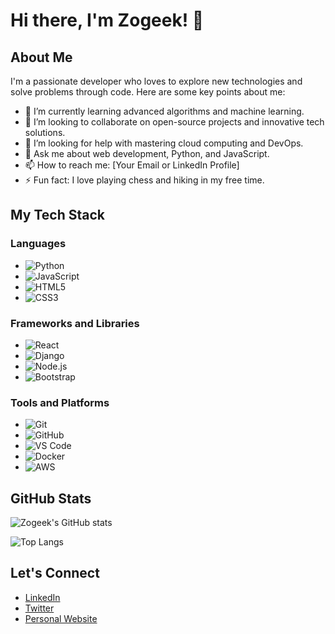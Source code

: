 # Hi there, I'm Zogeek! 👋

## About Me

I'm a passionate developer who loves to explore new technologies and solve problems through code. Here are some key points about me:

- 🌱 I’m currently learning advanced algorithms and machine learning.
- 👯 I’m looking to collaborate on open-source projects and innovative tech solutions.
- 🤔 I’m looking for help with mastering cloud computing and DevOps.
- 💬 Ask me about web development, Python, and JavaScript.
- 📫 How to reach me: [Your Email or LinkedIn Profile]
- ⚡ Fun fact: I love playing chess and hiking in my free time.

## My Tech Stack

### Languages
- ![Python](https://img.shields.io/badge/-Python-3776AB?style=flat&logo=python&logoColor=white)
- ![JavaScript](https://img.shields.io/badge/-JavaScript-F7DF1E?style=flat&logo=javascript&logoColor=black)
- ![HTML5](https://img.shields.io/badge/-HTML5-E34F26?style=flat&logo=html5&logoColor=white)
- ![CSS3](https://img.shields.io/badge/-CSS3-1572B6?style=flat&logo=css3&logoColor=white)

### Frameworks and Libraries
- ![React](https://img.shields.io/badge/-React-61DAFB?style=flat&logo=react&logoColor=black)
- ![Django](https://img.shields.io/badge/-Django-092E20?style=flat&logo=django&logoColor=white)
- ![Node.js](https://img.shields.io/badge/-Node.js-339933?style=flat&logo=node.js&logoColor=white)
- ![Bootstrap](https://img.shields.io/badge/-Bootstrap-7952B3?style=flat&logo=bootstrap&logoColor=white)

### Tools and Platforms
- ![Git](https://img.shields.io/badge/-Git-F05032?style=flat&logo=git&logoColor=white)
- ![GitHub](https://img.shields.io/badge/-GitHub-181717?style=flat&logo=github&logoColor=white)
- ![VS Code](https://img.shields.io/badge/-VS%20Code-007ACC?style=flat&logo=visual-studio-code&logoColor=white)
- ![Docker](https://img.shields.io/badge/-Docker-2496ED?style=flat&logo=docker&logoColor=white)
- ![AWS](https://img.shields.io/badge/-AWS-232F3E?style=flat&logo=amazon-aws&logoColor=white)

## GitHub Stats

![Zogeek's GitHub stats](https://github-readme-stats.vercel.app/api?username=zogeek&show_icons=true&theme=radical)

![Top Langs](https://github-readme-stats.vercel.app/api/top-langs/?username=zogeek&layout=compact&theme=radical)

## Let's Connect

- [LinkedIn](https://www.linkedin.com/in/yourprofile)
- [Twitter](https://twitter.com/yourprofile)
- [Personal Website](https://yourwebsite.com)
